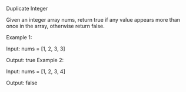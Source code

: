 Duplicate Integer

Given an integer array nums, return true if any value appears more than once in the array, otherwise return false.

Example 1:

Input: nums = [1, 2, 3, 3]

Output: true
Example 2:

Input: nums = [1, 2, 3, 4]

Output: false
